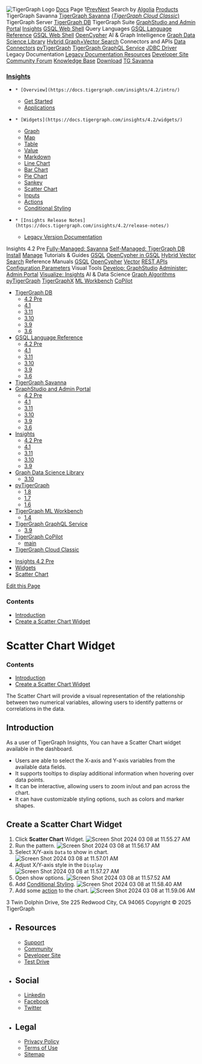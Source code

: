 ![TigerGraph Logo](https://www.tigergraph.com/wp-content/uploads/2020/05/TG_LOGO.svg) [Docs](https://docs.tigergraph.com/home)
Page 1[Prev](https://docs.tigergraph.com/insights/4.2/widgets/scatter-plot-widget)[Next](https://docs.tigergraph.com/insights/4.2/widgets/scatter-plot-widget)
Search by [Algolia](https://www.algolia.com/docsearch)
[Products](https://docs.tigergraph.com/insights/4.2/widgets/scatter-plot-widget)
TigerGraph Savanna
[TigerGraph Savanna](https://docs.tigergraph.com/savanna/main/overview/) [(_TigerGraph Cloud Classic_)](https://docs.tigergraph.com/cloud/main/start/overview)
TigerGraph Server
[TigerGraph DB](https://docs.tigergraph.com/tigergraph-server/4.2/intro/)
TigerGraph Suite
[GraphStudio and Admin Portal](https://docs.tigergraph.com/gui/4.2/intro/) [Insights](https://docs.tigergraph.com/insights/4.2/intro/) [GSQL Web Shell](https://docs.tigergraph.com/tigergraph-server/current/gsql-shell/web)
Query Languages
[GSQL Language Reference](https://docs.tigergraph.com/gsql-ref/4.2/intro/) [GSQL Web Shell](https://docs.tigergraph.com/tigergraph-server/current/gsql-shell/web) [OpenCypher](https://docs.tigergraph.com/gsql-ref/current/opencypher-in-gsql)
AI & Graph Intelligence
[Graph Data Science Library](https://docs.tigergraph.com/graph-ml/3.10/intro/) [Hybrid Graph+Vector Search](https://docs.tigergraph.com/gsql-ref/current/vector/)
Connectors and APIs
[Data Connectors](https://docs.tigergraph.com/tigergraph-server/current/data-loading) [pyTigerGraph](https://docs.tigergraph.com/pytigergraph/1.8/intro/) [TigerGraph GraphQL Service](https://docs.tigergraph.com/graphql/3.9/) [JDBC Driver](https://github.com/tigergraph/ecosys/tree/master/tools/etl/tg-jdbc-driver)
Legacy Documentation
[ Legacy Documentation ](https://docs-legacy.tigergraph.com)
[Resources](https://docs.tigergraph.com/insights/4.2/widgets/scatter-plot-widget)
[Developer Site](https://dev.tigergraph.com/) [Community Forum](https://community.tigergraph.com/) [Knowledge Base](https://tigergraph.freshdesk.com/support/solutions)
[Download](https://dl.tigergraph.com)
[ TG Savanna](https://savanna.tgcloud.io)
### [Insights](https://docs.tigergraph.com/insights/4.2/intro/)
  *     * [Overview](https://docs.tigergraph.com/insights/4.2/intro/)
    * [Get Started](https://docs.tigergraph.com/insights/4.2/intro/get-started)
    * [Applications](https://docs.tigergraph.com/insights/4.2/intro/applications)
  *     * [Widgets](https://docs.tigergraph.com/insights/4.2/widgets/)
      * [Graph](https://docs.tigergraph.com/insights/4.2/widgets/graph-widget)
      * [Map](https://docs.tigergraph.com/insights/4.2/widgets/map-widget)
      * [Table](https://docs.tigergraph.com/insights/4.2/widgets/table-widget)
      * [Value](https://docs.tigergraph.com/insights/4.2/widgets/single-value)
      * [Markdown](https://docs.tigergraph.com/insights/4.2/widgets/markdown-widget)
      * [Line Chart](https://docs.tigergraph.com/insights/4.2/widgets/line-chart)
      * [Bar Chart](https://docs.tigergraph.com/insights/4.2/widgets/bar-chart)
      * [Pie Chart](https://docs.tigergraph.com/insights/4.2/widgets/pie-chart)
      * [Sankey](https://docs.tigergraph.com/insights/4.2/widgets/sankey)
      * [Scatter Chart](https://docs.tigergraph.com/insights/4.2/widgets/scatter-plot-widget)
      * [Inputs](https://docs.tigergraph.com/insights/4.2/widgets/inputs)
    * [Actions](https://docs.tigergraph.com/insights/4.2/widgets/actions)
    * [Conditional Styling](https://docs.tigergraph.com/insights/4.2/widgets/conditional-styling)
  *     * [Insights Release Notes](https://docs.tigergraph.com/insights/4.2/release-notes/)
    * [Legacy Version Documentation](https://docs.tigergraph.com/insights/4.2/release-notes/legacy-tg-versions)


Insights 4.2 Pre
[Fully-Managed: Savanna](https://docs.tigergraph.com/savanna/main/overview/)
[Self-Managed: TigerGraph DB](https://docs.tigergraph.com/tigergraph-server/4.2/intro/)
[Install](https://docs.tigergraph.com/tigergraph-server/current/getting-started/) [Manage](https://docs.tigergraph.com/tigergraph-server/current/system-management/)
Tutorials & Guides
[GSQL](https://github.com/tigergraph/ecosys/blob/master/tutorials/GSQL.md) [OpenCypher in GSQL](https://github.com/tigergraph/ecosys/blob/master/tutorials/Cypher.md) [Hybrid Vector Search](https://github.com/tigergraph/ecosys/blob/master/tutorials/VectorSearch.md)
Reference Manuals
[GSQL](https://docs.tigergraph.com/gsql-ref/4.2/intro/) [OpenCypher](https://docs.tigergraph.com/gsql-ref/current/opencypher-in-gsql/) [Vector](https://docs.tigergraph.com/gsql-ref/current/vector/) [REST APIs](https://docs.tigergraph.com/tigergraph-server/current/api/) [Configuration Parameters](https://docs.tigergraph.com/tigergraph-server/current/reference/configuration-parameters)
Visual Tools
[Develop: GraphStudio](https://docs.tigergraph.com/gui/4.2/intro/) [Administer: Admin Portal](https://docs.tigergraph.com/gui/4.2/intro/) [Visualize: Insights](https://docs.tigergraph.com/insights/4.2/intro/)
AI & Data Science
[Graph Algorithms](https://docs.tigergraph.com/graph-ml/3.10/intro/) [pyTigerGraph](https://docs.tigergraph.com/pytigergraph/1.8/intro/) [TigerGraphX](https://github.com/tigergraph/ecosys/blob/master/tutorials/TigerGraphX.md) [ML Workbench](https://docs.tigergraph.com/ml-workbench/1.4/intro/) [CoPilot](https://docs.tigergraph.com/tg-copilot/intro/)
  * [TigerGraph DB](https://docs.tigergraph.com/tigergraph-server/4.2/intro/)
    * [4.2 Pre](https://docs.tigergraph.com/tigergraph-server/4.2/intro/)
    * [4.1](https://docs.tigergraph.com/tigergraph-server/4.1/intro/)
    * [3.11](https://docs.tigergraph.com/tigergraph-server/3.11/intro/)
    * [3.10](https://docs.tigergraph.com/tigergraph-server/3.10/intro/)
    * [3.9](https://docs.tigergraph.com/tigergraph-server/3.9/intro/)
    * [3.6](https://docs.tigergraph.com/tigergraph-server/3.6/intro/)
  * [GSQL Language Reference](https://docs.tigergraph.com/gsql-ref/4.2/intro/)
    * [4.2 Pre](https://docs.tigergraph.com/gsql-ref/4.2/intro/)
    * [4.1](https://docs.tigergraph.com/gsql-ref/4.1/intro/)
    * [3.11](https://docs.tigergraph.com/gsql-ref/3.11/intro/)
    * [3.10](https://docs.tigergraph.com/gsql-ref/3.10/intro/)
    * [3.9](https://docs.tigergraph.com/gsql-ref/3.9/intro/)
    * [3.6](https://docs.tigergraph.com/gsql-ref/3.6/intro/intro)
  * [TigerGraph Savanna](https://docs.tigergraph.com/savanna/main/overview/)
  * [GraphStudio and Admin Portal](https://docs.tigergraph.com/gui/4.2/intro/)
    * [4.2 Pre](https://docs.tigergraph.com/gui/4.2/intro/)
    * [4.1](https://docs.tigergraph.com/gui/4.1/intro/)
    * [3.11](https://docs.tigergraph.com/gui/3.11/intro/)
    * [3.10](https://docs.tigergraph.com/gui/3.10/intro/)
    * [3.9](https://docs.tigergraph.com/gui/3.9/intro/)
    * [3.6](https://docs.tigergraph.com/gui/3.6/graphstudio/overview)
  * [Insights](https://docs.tigergraph.com/insights/4.2/intro/)
    * [4.2 Pre](https://docs.tigergraph.com/insights/4.2/intro/)
    * [4.1](https://docs.tigergraph.com/insights/4.1/intro/)
    * [3.11](https://docs.tigergraph.com/insights/3.11/intro/)
    * [3.10](https://docs.tigergraph.com/insights/3.10/intro/)
    * [3.9](https://docs.tigergraph.com/insights/3.9/intro/)
  * [Graph Data Science Library](https://docs.tigergraph.com/graph-ml/3.10/intro/)
    * [3.10](https://docs.tigergraph.com/graph-ml/3.10/intro/)
  * [pyTigerGraph](https://docs.tigergraph.com/pytigergraph/1.8/intro/)
    * [1.8](https://docs.tigergraph.com/pytigergraph/1.8/intro/)
    * [1.7](https://docs.tigergraph.com/pytigergraph/1.7/intro/)
    * [1.6](https://docs.tigergraph.com/pytigergraph/1.6/intro/)
  * [TigerGraph ML Workbench](https://docs.tigergraph.com/ml-workbench/1.4/intro/)
    * [1.4](https://docs.tigergraph.com/ml-workbench/1.4/intro/)
  * [TigerGraph GraphQL Service](https://docs.tigergraph.com/graphql/3.9/)
    * [3.9](https://docs.tigergraph.com/graphql/3.9/)
  * [TigerGraph CoPilot](https://docs.tigergraph.com/tg-copilot/intro/)
    * [main](https://docs.tigergraph.com/tg-copilot/intro/)
  * [TigerGraph Cloud Classic](https://docs.tigergraph.com/cloud/main/start/overview)


[](https://docs.tigergraph.com/home/)
  * [Insights 4.2 Pre](https://docs.tigergraph.com/insights/4.2/intro/)
  * [Widgets](https://docs.tigergraph.com/insights/4.2/widgets/)
  * [Scatter Chart](https://docs.tigergraph.com/insights/4.2/widgets/scatter-plot-widget)


[Edit this Page](https://github.com/tigergraph/insights-docs/edit/4.2/modules/widgets/pages/scatter-plot-widget.adoc)
### Contents
  * [Introduction](https://docs.tigergraph.com/insights/4.2/widgets/scatter-plot-widget#_introduction)
  * [Create a Scatter Chart Widget](https://docs.tigergraph.com/insights/4.2/widgets/scatter-plot-widget#_create_a_scatter_chart_widget)


# Scatter Chart Widget
### Contents
  * [Introduction](https://docs.tigergraph.com/insights/4.2/widgets/scatter-plot-widget#_introduction)
  * [Create a Scatter Chart Widget](https://docs.tigergraph.com/insights/4.2/widgets/scatter-plot-widget#_create_a_scatter_chart_widget)


The Scatter Chart will provide a visual representation of the relationship between two numerical variables, allowing users to identify patterns or correlations in the data.
## [](https://docs.tigergraph.com/insights/4.2/widgets/scatter-plot-widget#_introduction)Introduction
As a user of TigerGraph Insights, You can have a Scatter Chart widget available in the dashboard.
  * Users are able to select the X-axis and Y-axis variables from the available data fields.
  * It supports tooltips to display additional information when hovering over data points.
  * It can be interactive, allowing users to zoom in/out and pan across the chart.
  * It can have customizable styling options, such as colors and marker shapes.


## [](https://docs.tigergraph.com/insights/4.2/widgets/scatter-plot-widget#_create_a_scatter_chart_widget)Create a Scatter Chart Widget
  1. Click **Scatter Chart** Widget.
![Screen Shot 2024 03 08 at 11.55.27 AM](https://docs.tigergraph.com/insights/4.2/widgets/_images/Screen%20Shot%202024-03-08%20at%2011.55.27%20AM.png)
  2. Run the pattern.
![Screen Shot 2024 03 08 at 11.56.17 AM](https://docs.tigergraph.com/insights/4.2/widgets/_images/Screen%20Shot%202024-03-08%20at%2011.56.17%20AM.png)
  3. Select X/Y-axis `Data` to show in chart.
![Screen Shot 2024 03 08 at 11.57.01 AM](https://docs.tigergraph.com/insights/4.2/widgets/_images/Screen%20Shot%202024-03-08%20at%2011.57.01%20AM.png)
  4. Adjust X/Y-axis style in the `Display`
![Screen Shot 2024 03 08 at 11.57.27 AM](https://docs.tigergraph.com/insights/4.2/widgets/_images/Screen%20Shot%202024-03-08%20at%2011.57.27%20AM.png)
  5. Open show options.
![Screen Shot 2024 03 08 at 11.57.52 AM](https://docs.tigergraph.com/insights/4.2/widgets/_images/Screen%20Shot%202024-03-08%20at%2011.57.52%20AM.png)
  6. Add [Conditional Styling](https://docs.tigergraph.com/insights/4.2/widgets/conditional-styling).
![Screen Shot 2024 03 08 at 11.58.40 AM](https://docs.tigergraph.com/insights/4.2/widgets/_images/Screen%20Shot%202024-03-08%20at%2011.58.40%20AM.png)
  7. Add some [action](https://docs.tigergraph.com/insights/4.2/widgets/actions) to the chart.
![Screen Shot 2024 03 08 at 11.59.06 AM](https://docs.tigergraph.com/insights/4.2/widgets/_images/Screen%20Shot%202024-03-08%20at%2011.59.06%20AM.png)


3 Twin Dolphin Drive, Ste 225 Redwood City, CA 94065 
Copyright © 2025 TigerGraph
  * ## Resources
    * [Support](https://www.tigergraph.com/support/)
    * [Community](https://community.tigergraph.com/)
    * [Developer Site](https://dev.tigergraph.com/)
    * [Test Drive](https://testdrive.tigergraph.com/)
  * ## Social
    * [Linkedin](https://www.linkedin.com/company/tigergraph/)
    * [Facebook](https://www.facebook.com/TigerGraphDB/)
    * [Twitter](https://twitter.com/tigergraphdb)
  * ## Legal
    * [Privacy Policy](https://www.tigergraph.com/privacy-policy/)
    * [Terms of Use](https://www.tigergraph.com/terms/)
    * [Sitemap](https://docs.tigergraph.com/sitemap.xml)


